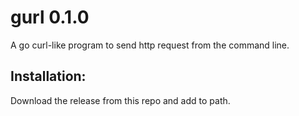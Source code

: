 # gurl 0.1.0

A go curl-like program to send http request from the command line.

## Installation:
Download the release from this repo and add to path.
